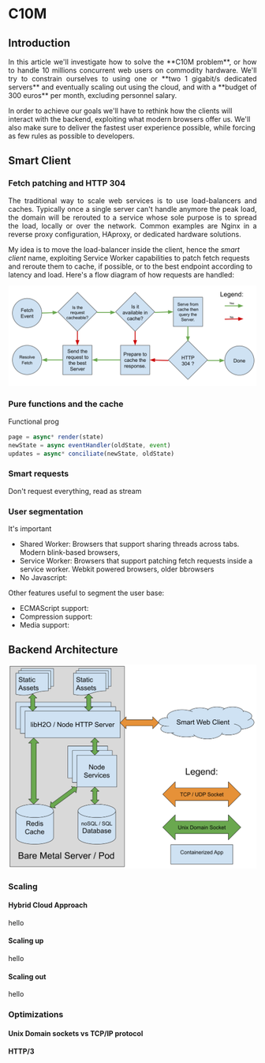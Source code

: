 # C10M
## Introduction
<p align="justify">
In this article we'll investigate how to solve the **C10M problem**, or how to handle 10 millions concurrent web users on commodity hardware. We'll try to constrain ourselves to using one or **two 1 gigabit/s dedicated servers** and eventually scaling out using the cloud, and with a **budget of 300 euros** per month, excluding personnel salary.

In order to achieve our goals we'll have to rethink how the clients will interact with the backend, exploiting what modern browsers offer us. We'll also make sure to deliver the fastest user experience possible, while forcing as few rules as possible to developers.
</p>

## Smart Client
### Fetch patching and HTTP 304
<p align="justify">
The traditional way to scale web services is to use load-balancers and caches. Typically once a single server can't handle anymore the peak load, the domain will be rerouted to a service whose sole purpose is to spread the load, locally or over the network. Common examples are Nginx in a reverse proxy configuration, HAproxy, or dedicated hardware solutions.  

My idea is to move the load-balancer inside the client, hence the *smart client* name, exploiting Service Worker capabilities to patch fetch requests and reroute them to cache, if possible, or to the best endpoint according to latency and load. Here's a flow diagram of how requests are handled:  
 
![Flow diagram of a fetch event](https://raw.githubusercontent.com/alberto-esposito/C10M/master/assets/fetch_flow.svg)
</p> 

### Pure functions and the cache
Functional prog
```js
page = async* render(state)
newState = async eventHandler(oldState, event)
updates = async* conciliate(newState, oldState)
```

### Smart requests
Don't request everything, read as stream
### User segmentation

It's important 

 - Shared Worker:  Browsers that support sharing threads across tabs. Modern blink-based browsers, 
 - Service Worker: Browsers that support patching fetch requests inside a service worker.  Webkit powered browsers, older bbrowsers 
 - No Javascript:
 
 Other features useful to segment the user base:
 
 - ECMAScript support:
 - Compression support:
 - Media support:


## Backend Architecture
![Server Layout](https://raw.githubusercontent.com/alberto-esposito/C10M/master/assets/server.svg)
### Scaling
#### Hybrid Cloud Approach
hello
#### Scaling up
hello
#### Scaling out
hello
### Optimizations
#### Unix Domain sockets vs TCP/IP protocol
#### HTTP/3
<!--stackedit_data:
eyJoaXN0b3J5IjpbLTEyMzk3NzM4ODMsMTQ2MTE5ODMyMiwxMz
EwOTk1MTM4LDU5NDAzOTkyNCwxNDk4OTIxNjkwLC04NDA3OTUy
ODcsMTYyMDcxMTQ3NSwtMTE4NzQxMTYwMSwtMzM5ODM1MzI1LC
0yMTEwOTcwMjEsOTE3MDk4MTIzLC02MTIxMjU5NSwtMjExODU2
MzYxOCwtMTI4NTkwNjAxMCwtNjM4MjE2OTI1LC0yMDIzMTM1Mj
IsLTEwNzQ2NTgzNTksLTQzMDcxMDAwNiw1OTY5MjQzNl19
-->